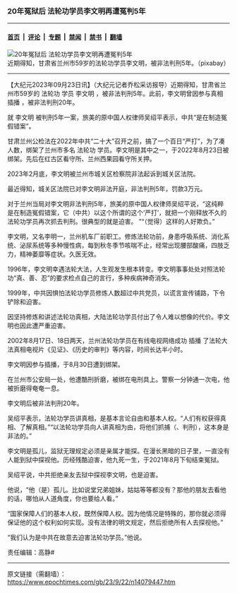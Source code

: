 ### 20年冤狱后 法轮功学员李文明再遭冤判5年

---

#### [首页](../../../..?n14079447) &nbsp;|&nbsp; [评论](../../../../../epoch-comment?n14079447) &nbsp;|&nbsp; [专题](../../../../../epoch-special?n14079447) &nbsp;|&nbsp; [禁闻](../../../../../epoch-news?n14079447) &nbsp;|&nbsp; [禁书](../../../../../books?n14079447) &nbsp;|&nbsp; [翻墙](https://github.com/gfw-breaker/nogfw/blob/master/README.md?n14079447)


<div><img alt="20年冤狱后 法轮功学员李文明再遭冤判5年" class="attachment-djy_600_400 size-djy_600_400 wp-post-image" src="https://i.epochtimes.com/assets/uploads/2021/02/pixabay-1-600x400.jpg"/>
<div class="caption">
 近期得知，甘肃省兰州市59岁的法轮功学员李文明，被非法判刑5年。（pixabay）
</div></div><hr/><div class="post_content" id="artbody" itemprop="articleBody">
 <!-- article content begin -->
 <p>
  【大纪元2023年09月23日讯】（大纪元记者乔松采访报导）近期得知，甘肃省兰州市59岁的
  <ok href="https://www.epochtimes.com/gb/tag/%E6%B3%95%E8%BD%AE%E5%8A%9F.html">
   法轮功
  </ok>
  学员
  <ok href="https://www.epochtimes.com/gb/tag/%E6%9D%8E%E6%96%87%E6%98%8E.html">
   李文明
  </ok>
  ，被非法判刑5年。此前，李文明曾因参与真相
  <ok href="https://www.epochtimes.com/gb/tag/%E6%8F%92%E6%92%AD.html">
   插播
  </ok>
  ，被非法判刑20年。
 </p>
 <p>
  就
  <ok href="https://www.epochtimes.com/gb/tag/%E6%9D%8E%E6%96%87%E6%98%8E.html">
   李文明
  </ok>
  被判刑5年一案，旅美的原中国人权律师吴绍平表示，中共“是在制造冤假错案”。
 </p>
 <p>
  甘肃兰州公检法在2022年中共“二十大”召开之前，搞了一个百日“严打”，为了凑人数，绑架了兰州市多名
  <ok href="https://www.epochtimes.com/gb/tag/%E6%B3%95%E8%BD%AE%E5%8A%9F.html">
   法轮功
  </ok>
  学员。李文明是其中之一，于2022年8月23日被绑架。先后在红古区看守所、兰州西果园看守所关押。
 </p>
 <p>
  2023年2月底，李文明被兰州市城关区检察院非法起诉到城关区法院。
 </p>
 <p>
  最近得知，城关区法院已对李文明非法开庭，非法判刑5年，罚款3万元。
 </p>
 <p>
  对于兰州当局对李文明非法判刑5年，旅美的原中国人权律师吴绍平说，“这纯粹是在制造冤假错案，它（中共）以这个所谓的这个‘严打’，就把一个刚释放不久的法轮功学员再次抓去判刑。很典型的就是迫害。 ”“（觉得）这样的人好欺负。”
 </p>
 <p>
  李文明，又名李明一，兰州机车厂前职工。修炼法轮功前，身患呼吸系统、消化系统、泌尿系统等多种慢性病，每到秋冬季节咳喘不止，经常出现腰部酸痛，四肢乏力，精神萎靡等症状。久医无效。
 </p>
 <p>
  1996年，李文明幸遇法轮大法，人生观发生根本转变。李文明事事处处对照法轮功“真、善、忍”的要求检点自己的言行，多种疾病神奇消失。
 </p>
 <p>
  1999年，中共因惧怕法轮功学员修炼人数超过中共党员，以谎言宣传铺路，下令铲除和迫害。
 </p>
 <p>
  因坚持修炼和讲述法轮功真相，大陆法轮功学员付出了令人难以想像的代价。李文明也因此遭严重迫害。
 </p>
 <p>
  2002年8月17日、18日两天，兰州法轮功学员在有线电视网络成功
  <ok href="https://www.epochtimes.com/gb/tag/%E6%8F%92%E6%92%AD.html">
   插播
  </ok>
  了法轮大法真相电视片《见证》、《历史的审判》等内容，时间长达半小时。
 </p>
 <p>
  李文明因参与插播，于8月30日遭到绑架。
 </p>
 <p>
  在兰州市公安局一处，他遭酷刑折磨，被绑在电刑具上。警察一分钟通一次电，他被折磨得奄奄一息。
 </p>
 <p>
  李文明后被非法判刑20年。
 </p>
 <p>
  吴绍平表示，法轮功学员讲真相，是基本言论自由和基本人权。“人们有权获得真相、了解真相。”“以法轮功学员向人讲真相为由，将他们抓捕（、判刑），这本身是非法的。”
 </p>
 <p>
  李文明是孤儿，监狱无理规定必须是亲属才能探。在漫长黑暗的日子里，一直没有人能到狱中探视他。历经残酷迫害，他九死一生，于2021年8月下旬结束冤狱。
 </p>
 <p>
  吴绍平说，中共拒绝亲友去狱中探视李文明，也是迫害。
 </p>
 <p>
  他说，“他（是）孤儿。比如说堂兄弟姐妹，姑姑等等都没有？那他的朋友去看他的话，哪怕从人道角度，你也要给人看。”
 </p>
 <p>
  “国家保障人们的基本人权，既然保障人权。因为他情况是特殊的，那你就必须得保证他的这个权利如何实现。没有法律的明文规定，然后拒绝所有人去探视他。”
 </p>
 <p>
  “我们认为是中共在故意去迫害法轮功学员。”他说。
 </p>
 <p>
  责任编辑：高静#
 </p>
 <!-- article content end -->
 <div id="below_article_ad">
 </div>
</div>


---

原文链接（需翻墙）：https://www.epochtimes.com/gb/23/9/22/n14079447.htm